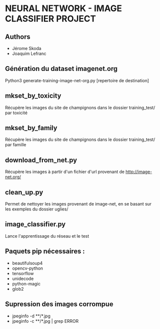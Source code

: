 
# NEURAL NETWORK - IMAGE CLASSIFIER PROJECT

## Authors

* Jérome Skoda
* Joaquim Lefranc

## Génération du dataset imagenet.org

Python3 generate-training-image-net-org.py [repertoire de destination]

## mkset_by_toxicity
Récupère les images du site de champignons dans le dossier training_test/ par toxicité


## mkset_by_family
Récupère les images du site de champignons dans le dossier training_test/ par famille

## download_from_net.py
Récupère les images à partir d'un fichier d'url provenant de http://image-net.org/


## clean_up.py
Permet de nettoyer les images provenant de image-net, en se basant sur les exemples du dossier uglies/


## image_classifier.py

Lance l'apprentissage du réseau et le test

## Paquets pip nécessaires :

* beautifulsoup4
* opencv-python
* tensorflow
* unidecode
* python-magic
* glob2

## Supression des images corrompue

* jpeginfo -d **/*.jpg
* jpeginfo -c **/*.jpg | grep ERROR
